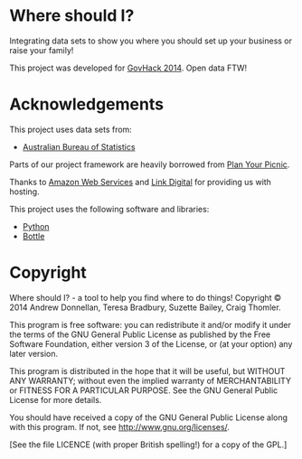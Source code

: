 Where should I?
===============

Integrating data sets to show you where you should set up your business or raise your family!

This project was developed for [GovHack 2014](http://govhack.org). Open data FTW!


Acknowledgements
================

This project uses data sets from:
* [Australian Bureau of Statistics](http://abs.gov.au)

Parts of our project framework are heavily borrowed from [Plan Your Picnic](http://planyourpicnic.dja.id.au).

Thanks to [Amazon Web Services](http://aws.amazon.com) and [Link Digital](http://linkdigital.com.au) for providing us with hosting.

This project uses the following software and libraries:
* [Python](http://python.org)
* [Bottle](http://bottlepy.org)


Copyright
=========

Where should I? - a tool to help you find where to do things!
Copyright © 2014 Andrew Donnellan, Teresa Bradbury, Suzette Bailey, Craig Thomler.

This program is free software: you can redistribute it and/or modify
it under the terms of the GNU General Public License as published by
the Free Software Foundation, either version 3 of the License, or
(at your option) any later version.

This program is distributed in the hope that it will be useful,
but WITHOUT ANY WARRANTY; without even the implied warranty of
MERCHANTABILITY or FITNESS FOR A PARTICULAR PURPOSE.  See the
GNU General Public License for more details.

You should have received a copy of the GNU General Public License
along with this program.  If not, see <http://www.gnu.org/licenses/>.

[See the file LICENCE (with proper British spelling!) for a copy of the GPL.]
